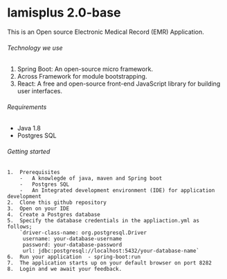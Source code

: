 # lamisplus 2.0-base

This is an Open source Electronic Medical Record (EMR) Application.

###### Technology we use
1. Spring Boot: An open-source micro framework.
2. Across Framework for module bootstrapping.
3. React: A free and open-source front-end JavaScript library for building user interfaces.

###### Requirements
*   Java 1.8
*   Postgres SQL

###### Getting started
    1.  Prerequisites
        -   A knowlegde of java, maven and Spring boot
        -   Postgres SQL
        -   An Integrated development environment (IDE) for application development
    2.  Clone this github repository
    3.  Open on your IDE
    4.  Create a Postgres database
    5.  Specify the database credentials in the appliaction.yml as follows;
        `driver-class-name: org.postgresql.Driver
         username: your-database-username
         password: your-database-password
         url: jdbc:postgresql://localhost:5432/your-database-name`
    6.  Run your application  - spring-boot:run
    7.  The application starts up on your default browser on port 8282
    8.  Login and we await your feedback.


